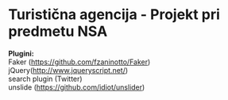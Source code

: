 # Turistična agencija - Projekt pri predmetu NSA

<b>Plugini:</b><br>
Faker (https://github.com/fzaninotto/Faker)<br>
jQuery(http://www.jqueryscript.net/)<br>
search plugin (Twitter)<br>
unslide (https://github.com/idiot/unslider)
